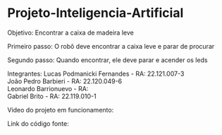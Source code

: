 # Projeto-Inteligencia-Artificial

Objetivo: Encontrar a caixa de madeira leve<br>

Primeiro passo: O robô deve encontrar a caixa leve e parar de procurar <br>

Segundo passo: Quando encontrar, ele deve parar e acender os leds




Integrantes: 
Lucas Podmanicki Fernandes - RA: 22.121.007-3 <br>
João Pedro Barbieri - RA: 22.120.049-6<br>
Leonardo Barrionuevo - RA: <br>
Gabriel Brito - RA: 22.119.010-1<br>


Video do projeto em funcionamento: 


Link do código fonte:
